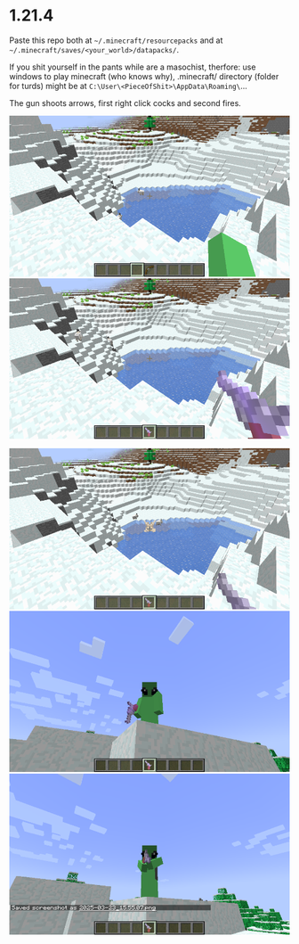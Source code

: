 # 1.21.4

Paste this repo both at `~/.minecraft/resourcepacks` and at `~/.minecraft/saves/<your_world>/datapacks/`.

If you shit yourself in the pants while are a masochist, therfore: use windows to play minecraft (who knows why), .minecraft/ directory (folder for turds) might be at `C:\User\<PieceOfShit>\AppData\Roaming\`...

The gun shoots arrows, first right click cocks and second fires.

![](screenshots/2025-03-23_15.54.31.png)
![](screenshots/2025-03-23_15.54.12.png)

![](screenshots/2025-03-23_15.54.45.png)
![](screenshots/2025-03-23_15.55.07.png)
![](screenshots/2025-03-23_15.55.11.png)
